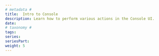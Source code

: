 ```yaml
---
# metadata # 
title:  Intro to Console
description: Learn how to perform various actions in the Console UI. 
date: 
# taxonomy #
tags: 
series:
seriesPart:
weight: 5
---
```


